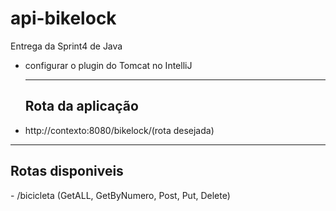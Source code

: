 # api-bikelock
Entrega da Sprint4 de Java

- configurar o plugin do Tomcat no IntelliJ

  <hr>
  <h2>Rota da aplicação</h2>
- http://contexto:8080/bikelock/(rota desejada)

<hr>

  <h2>Rotas disponiveis</h2>
- /bicicleta (GetALL, GetByNumero, Post, Put, Delete)
